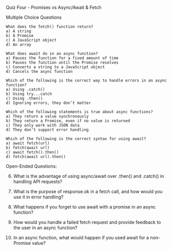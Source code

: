 Quiz Four - Promises vs Async/Await & Fetch

Multiple Choice Questions

    What does the fetch() function return?
    a) A string
    b) A Promise
    c) A JavaScript object
    d) An array

    What does await do in an async function?
    a) Pauses the function for a fixed amount of time
    b) Pauses the function until the Promise resolves
    c) Converts a string to a JavaScript object
    d) Cancels the async function

    Which of the following is the correct way to handle errors in an async function?
    a) Using .catch()
    b) Using try...catch
    c) Using .then()
    d) Ignoring errors, they don’t matter

    Which of the following statements is true about async functions?
    a) They return a value synchronously
    b) They return a Promise, even if no value is returned
    c) They only work with JSON data
    d) They don’t support error handling

    Which of the following is the correct syntax for using await?
    a) await fetch(url)
    b) fetch(await url)
    c) await fetch().then()
    d) fetch(await url).then()

Open-Ended Questions:

   6. What is the advantage of using async/await over .then() and .catch() in handling API requests?

   7. What is the purpose of response.ok in a fetch call, and how would you use it in error handling?

   8. What happens if you forget to use await with a promise in an async function?

   9. How would you handle a failed fetch request and provide feedback to the user in an async function?

   10. In an async function, what would happen if you used await for a non-Promise value?